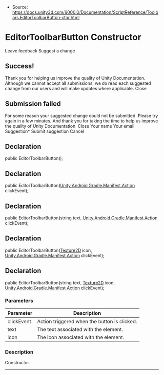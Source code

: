 * Source: https://docs.unity3d.com/6000.0/Documentation/ScriptReference/Toolbars.EditorToolbarButton-ctor.html

# EditorToolbarButton Constructor
Leave feedback
Suggest a change
## Success!
Thank you for helping us improve the quality of Unity Documentation. Although we cannot accept all submissions, we do read each suggested change from our users and will make updates where applicable.
Close
## Submission failed
For some reason your suggested change could not be submitted. Please <a>try again</a> in a few minutes. And thank you for taking the time to help us improve the quality of Unity Documentation.
Close
Your name Your email Suggestion* Submit suggestion
Cancel
## Declaration
public EditorToolbarButton(); 
## Declaration
public EditorToolbarButton([Unity.Android.Gradle.Manifest.Action](https://docs.unity3d.com/6000.0/Documentation/ScriptReference/Unity.Android.Gradle.Manifest.Action.html) clickEvent); 
## Declaration
public EditorToolbarButton(string text, [Unity.Android.Gradle.Manifest.Action](https://docs.unity3d.com/6000.0/Documentation/ScriptReference/Unity.Android.Gradle.Manifest.Action.html) clickEvent); 
## Declaration
public EditorToolbarButton([Texture2D](https://docs.unity3d.com/6000.0/Documentation/ScriptReference/Texture2D.html) icon, [Unity.Android.Gradle.Manifest.Action](https://docs.unity3d.com/6000.0/Documentation/ScriptReference/Unity.Android.Gradle.Manifest.Action.html) clickEvent); 
## Declaration
public EditorToolbarButton(string text, [Texture2D](https://docs.unity3d.com/6000.0/Documentation/ScriptReference/Texture2D.html) icon, [Unity.Android.Gradle.Manifest.Action](https://docs.unity3d.com/6000.0/Documentation/ScriptReference/Unity.Android.Gradle.Manifest.Action.html) clickEvent); 
### Parameters
Parameter | Description  
---|---  
clickEvent | Action triggered when the button is clicked.  
text | The text associated with the element.  
icon | The icon associated with the element.  
### Description
Constructor.
* * *
